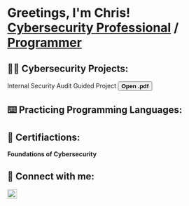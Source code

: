<h1>Greetings, I'm Chris! <br/><a href="https://www.linkedin.com/in/linksmith/">Cybersecurity Professional</a> / <a href="https://github.com/igitluv">Programmer</a>

<h2>👨‍💻 Cybersecurity Projects:</h2>

  <p>Internal Security Audit Guided Project <button onclick="window.open('Botium Toys Controls and Compliance Checklist.pdf', '_blank')"> <b>Open .pdf</b></button></p>

<h2>⌨️ Practicing Programming Languages:</h2>

<h2>📃 Certifiactions:</h2>

  <b>Foundations of Cybersecurity</b>
  
<h2> 🤳 Connect with me:</h2>

<img align="left" alt="ChrisSmith | LinkedIn" width="22px" src="https://cdn.jsdelivr.net/npm/simple-icons@v3/icons/linkedin.svg" />

